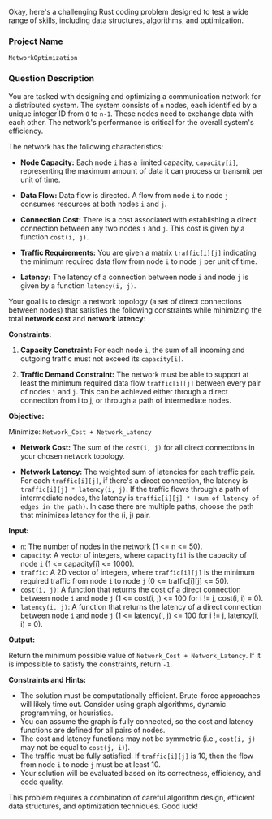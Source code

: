Okay, here's a challenging Rust coding problem designed to test a wide range of skills, including data structures, algorithms, and optimization.

### Project Name

`NetworkOptimization`

### Question Description

You are tasked with designing and optimizing a communication network for a distributed system. The system consists of `n` nodes, each identified by a unique integer ID from `0` to `n-1`.  These nodes need to exchange data with each other. The network's performance is critical for the overall system's efficiency.

The network has the following characteristics:

*   **Node Capacity:** Each node `i` has a limited capacity, `capacity[i]`, representing the maximum amount of data it can process or transmit per unit of time.

*   **Data Flow:**  Data flow is directed.  A flow from node `i` to node `j` consumes resources at both nodes `i` and `j`.

*   **Connection Cost:**  There is a cost associated with establishing a direct connection between any two nodes `i` and `j`. This cost is given by a function `cost(i, j)`.

*   **Traffic Requirements:**  You are given a matrix `traffic[i][j]` indicating the minimum required data flow from node `i` to node `j` per unit of time.

*   **Latency:** The latency of a connection between node `i` and node `j` is given by a function `latency(i, j)`.

Your goal is to design a network topology (a set of direct connections between nodes) that satisfies the following constraints while minimizing the total **network cost** and **network latency**:

**Constraints:**

1.  **Capacity Constraint:** For each node `i`, the sum of all incoming and outgoing traffic must not exceed its `capacity[i]`.

2.  **Traffic Demand Constraint:** The network must be able to support at least the minimum required data flow `traffic[i][j]` between every pair of nodes `i` and `j`.  This can be achieved either through a direct connection from i to j, or through a path of intermediate nodes.

**Objective:**

Minimize: `Network_Cost + Network_Latency`

*   **Network Cost:**  The sum of the `cost(i, j)` for all direct connections in your chosen network topology.

*   **Network Latency:**  The weighted sum of latencies for each traffic pair.  For each `traffic[i][j]`, if there's a direct connection, the latency is `traffic[i][j] * latency(i, j)`. If the traffic flows through a path of intermediate nodes, the latency is `traffic[i][j] * (sum of latency of edges in the path)`. In case there are multiple paths, choose the path that minimizes latency for the (i, j) pair.

**Input:**

*   `n`: The number of nodes in the network (1 <= n <= 50).
*   `capacity`: A vector of integers, where `capacity[i]` is the capacity of node `i` (1 <= capacity[i] <= 1000).
*   `traffic`: A 2D vector of integers, where `traffic[i][j]` is the minimum required traffic from node `i` to node `j` (0 <= traffic[i][j] <= 50).
*   `cost(i, j)`: A function that returns the cost of a direct connection between node `i` and node `j` (1 <= cost(i, j) <= 100 for i != j, cost(i, i) = 0).
*   `latency(i, j)`: A function that returns the latency of a direct connection between node `i` and node `j` (1 <= latency(i, j) <= 100 for i != j, latency(i, i) = 0).

**Output:**

Return the minimum possible value of `Network_Cost + Network_Latency`. If it is impossible to satisfy the constraints, return `-1`.

**Constraints and Hints:**

*   The solution must be computationally efficient.  Brute-force approaches will likely time out. Consider using graph algorithms, dynamic programming, or heuristics.
*   You can assume the graph is fully connected, so the cost and latency functions are defined for all pairs of nodes.
*   The cost and latency functions may not be symmetric (i.e., `cost(i, j)` may not be equal to `cost(j, i)`).
* The traffic must be fully satisfied. If `traffic[i][j]` is 10, then the flow from node `i` to node `j` must be at least 10.
* Your solution will be evaluated based on its correctness, efficiency, and code quality.

This problem requires a combination of careful algorithm design, efficient data structures, and optimization techniques. Good luck!
